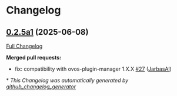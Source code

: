 # Changelog

## [0.2.5a1](https://github.com/OpenVoiceOS/ovos-media-plugin-spotify/tree/0.2.5a1) (2025-06-08)

[Full Changelog](https://github.com/OpenVoiceOS/ovos-media-plugin-spotify/compare/0.2.4...0.2.5a1)

**Merged pull requests:**

- fix: compatibility with ovos-plugin-manager 1.X.X [\#27](https://github.com/OpenVoiceOS/ovos-media-plugin-spotify/pull/27) ([JarbasAl](https://github.com/JarbasAl))



\* *This Changelog was automatically generated by [github_changelog_generator](https://github.com/github-changelog-generator/github-changelog-generator)*

